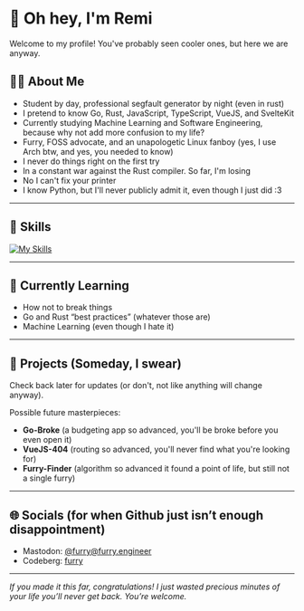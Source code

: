# 👋 Oh hey, I'm Remi

Welcome to my profile! You've probably seen cooler ones, but here we are anyway.


## 🧑‍🎓 About Me

- Student by day, professional segfault generator by night (even in rust)
- I pretend to know Go, Rust, JavaScript, TypeScript, VueJS, and SvelteKit
- Currently studying Machine Learning and Software Engineering, because why not add more confusion to my life?
- Furry, FOSS advocate, and an unapologetic Linux fanboy (yes, I use Arch btw, and yes, you needed to know)
- I never do things right on the first try
- In a constant war against the Rust compiler. So far, I'm losing
- No I can't fix your printer
- I know Python, but I'll never publicly admit it, even though I just did :3

---

## 🔧 Skills

[![My Skills](https://skillicons.dev/icons?i=go,rust,js,ts,nodejs,vue,svelte,linux)](https://skillicons.dev)

---

## 🌱 Currently Learning

- How not to break things
- Go and Rust “best practices” (whatever those are)
- Machine Learning (even though I hate it)

---

## 🚀 Projects (Someday, I swear)
 
Check back later for updates (or don't, not like anything will change anyway).

Possible future masterpieces:
- **Go-Broke** (a budgeting app so advanced, you'll be broke before you even open it)
- **VueJS-404** (routing so advanced, you'll never find what you're looking for)
- **Furry-Finder** (algorithm so advanced it found a point of life, but still not a single furry)

---

## 🌐 Socials (for when Github just isn’t enough disappointment)

- Mastodon: [@furry@furry.engineer](https://furry.engineer/@furry)
- Codeberg: [furry](https://codeberg.org/furry)

---

*If you made it this far, congratulations! I just wasted precious minutes of your life you’ll never get back. You’re welcome.*
